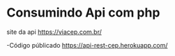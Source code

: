 # Consumindo Api com php
site da api https://viacep.com.br/

-Código públicado
https://api-rest-cep.herokuapp.com/
